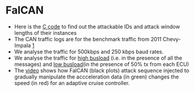 # FalCAN

- Here is the [C code](https://github.com/Ipsitakoley/FalCAN/blob/main/target_ICCPS.c) to find out the attackable IDs and attack window lengths of their instances
- The CAN traffic logs are for the benchmark traffic from 2011 Chevy-Impala [1](https://www.usenix.org/conference/usenixsecurity23/presentation/serag)
- We analyse the traffic for 500kbps and 250 kbps baud rates.
- We analyse the traffic for [high busload](https://github.com/Ipsitakoley/FalCAN/blob/main/log_can_500_hbl.csv) (i.e. in the presence of all the messages) and [low busload](https://github.com/Ipsitakoley/FalCAN/blob/main/log_can_500_lbl.csv)(in the presence of 50% tx from each ECU)
- The [video](https://github.com/Ipsitakoley/FalCAN/blob/main/fdi_carmaker_FalCAN_500.mp4) shows how FalCAN (black plots) attack sequence injected to gradually manipulate the accceleration data (in green) changes the speed (in red) for an adaptive cruise controller.
